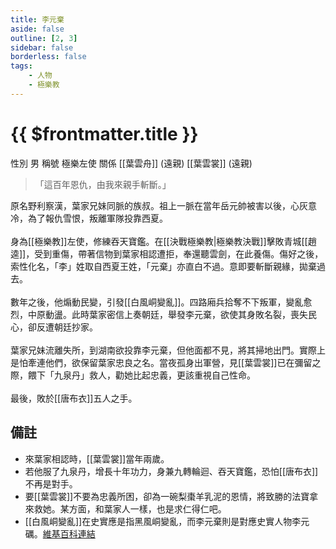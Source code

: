 ```yaml
---
title: 李元棄
aside: false
outline: [2, 3]
sidebar: false
borderless: false
tags:
    - 人物
    - 極樂教
---
```


# {{ $frontmatter.title }}

<ChTabs position="bottom">
	<ChTab title="李元棄">
		<Ch src='/images/characters/special213/normal.webp' position='right'/>
		<ChName nameZh='李元棄' nameEn='Li Yuan Qi' position='right' />
		<ChTable>
			<ChTr>
				<ChTd isTitle=true>
					性別
				</ChTd>
				<ChTd>
					男
				</ChTd>
			</ChTr>
			<ChTr>
				<ChTd isTitle=true>
					稱號
				</ChTd>
				<ChTd>
					極樂左使
				</ChTd>
			</ChTr>
			<ChTr>
				<ChTd isTitle=true position='center'>
					關係
				</ChTd>
			</ChTr>
			<ChTr>
				<ChTd position='center'>
					[[葉雲舟]] (遠親)
				</ChTd>
			</ChTr>
			<ChTr>
				<ChTd position='center'>
					[[葉雲裳]] (遠親)
				</ChTd>
			</ChTr>
		</ChTable>
	</ChTab>
</ChTabs>
<br>

> 「這百年恩仇，由我來親手斬斷。」

原名野利察漢，葉家兄妹同脈的族叔。祖上一脈在當年岳元帥被害以後，心灰意冷，為了報仇雪恨，叛離軍隊投靠西夏。
<br><br>
身為[[極樂教]]左使，修練吞天寶鑑。在[[決戰極樂教|極樂教決戰]]擊敗青城[[趙逵]]，受到重傷，帶著信物到葉家相認遭拒，奉還聽雲劍，在此養傷。傷好之後，索性化名，「李」姓取自西夏王姓，「元棄」亦直白不過。意即要斬斷親緣，拋棄過去。
<br><br>
數年之後，他煽動民變，引發[[白風峒變亂]]。四路廂兵拾奪不下叛軍，變亂愈烈，中原動盪。此時葉家密信上奏朝廷，舉發李元棄，欲使其身敗名裂，喪失民心，卻反遭朝廷抄家。
<br><br>
葉家兄妹流離失所，到湖南欲投靠李元棄，但他面都不見，將其掃地出門。實際上是怕牽連他們，欲保留葉家忠良之名。當夜孤身出軍營，見[[葉雲裳]]已在彌留之際，餵下「九泉丹」救人，勸她比起忠義，更該重視自己性命。
<br><br>
最後，敗於[[唐布衣]]五人之手。

## 備註

- 來葉家相認時，[[葉雲裳]]當年兩歲。
- 若他服了九泉丹，增長十年功力，身兼九轉輪迴、吞天寶鑑，恐怕[[唐布衣]]不再是對手。
- 要[[葉雲裳]]不要為忠義所困，卻為一碗梨棗羊乳泥的恩情，將致勝的法寶拿來救她。某方面，和葉家人一樣，也是求仁得仁吧。
- [[白風峒變亂]]在史實應是指黑風峒變亂，而李元棄則是對應史實人物李元礪。[維基百科連結](https://zh.wikipedia.org/zh-tw/%E9%BB%91%E9%A3%8E%E5%B3%92%E5%8F%98%E4%B9%B1)